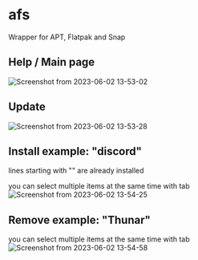 # afs
Wrapper for APT, Flatpak and Snap

## Help / Main page
![Screenshot from 2023-06-02 13-53-02](https://github.com/hobronc/afs/assets/45543141/0822b80c-122a-4de0-ba6a-459572ce1c82)


## Update
![Screenshot from 2023-06-02 13-53-28](https://github.com/hobronc/afs/assets/45543141/5b568c17-ce0f-405a-8d94-4aeec89b6b6a)


## Install example: "discord"
lines starting with "<O>" are already installed

you can select multiple items at the same time with tab
![Screenshot from 2023-06-02 13-54-25](https://github.com/hobronc/afs/assets/45543141/09a0c1c5-02ad-4f65-930b-a3f00afb49d8)


## Remove example: "Thunar"
you can select multiple items at the same time with tab
![Screenshot from 2023-06-02 13-54-58](https://github.com/hobronc/afs/assets/45543141/ba37200d-7f56-414d-9397-c30119deef8f)

